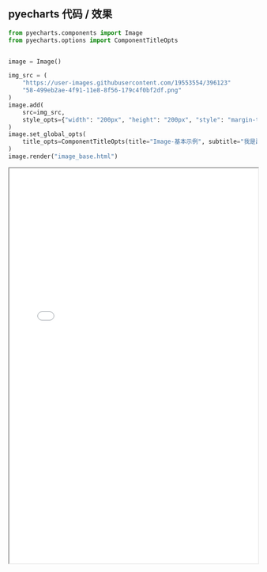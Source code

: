 
## pyecharts 代码 / 效果

```python
from pyecharts.components import Image
from pyecharts.options import ComponentTitleOpts


image = Image()

img_src = (
    "https://user-images.githubusercontent.com/19553554/396123"
    "58-499eb2ae-4f91-11e8-8f56-179c4f0bf2df.png"
)
image.add(
    src=img_src,
    style_opts={"width": "200px", "height": "200px", "style": "margin-top: 20px"},
)
image.set_global_opts(
    title_opts=ComponentTitleOpts(title="Image-基本示例", subtitle="我是副标题支持换行哦")
)
image.render("image_base.html")

```

<iframe width="100%" height="800px" src="Image/image_base.html"></iframe>
